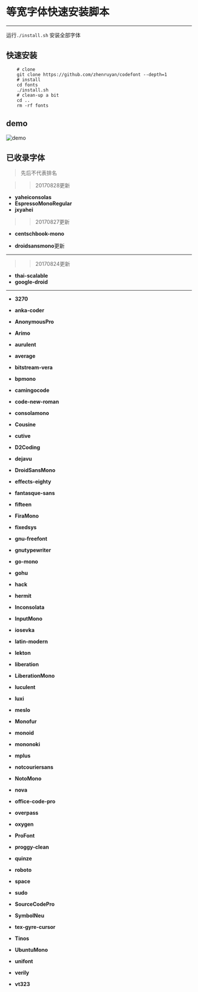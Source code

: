 等宽字体快速安装脚本
===============

------------

运行``./install.sh`` 安装全部字体



快速安装
------------------

```
    # clone
    git clone https://github.com/zhenruyan/codefont --depth=1
    # install
    cd fonts
    ./install.sh
    # clean-up a bit
    cd ..
    rm -rf fonts

```

##   demo
![demo](https://raw.githubusercontent.com/zhenruyan/codefont/master/demo.png)


##   已收录字体

>先后不代表排名

>>20170828更新

*  **yaheiconsolas**
*  **EspressoMonoRegular**
*  **jxyahei**


>>20170827更新

*  **centschbook-mono**

*  **droidsansmono**更新




-------------------
>>20170824更新

*   **thai-scalable**
*   **google-droid**

-----------------------------

*   **3270**    

*   **anka-coder**   

*   **AnonymousPro**

*   **Arimo**

*   **aurulent**

*   **average**

*   **bitstream-vera**

*   **bpmono**

*   **camingocode**

*   **code-new-roman**

*   **consolamono**

*   **Cousine**

*   **cutive**

*   **D2Coding**

*   **dejavu**

*   **DroidSansMono**

*   **effects-eighty**

*   **fantasque-sans**

*   **fifteen**

*   **FiraMono**

*   **fixedsys**

*   **gnu-freefont**

*   **gnutypewriter**

*   **go-mono**

*   **gohu**

*   **hack**

*   **hermit**

*   **Inconsolata**

*   **InputMono**

*   **iosevka**

*   **latin-modern**

*   **lekton**

*   **liberation**

*   **LiberationMono**

*   **luculent**

*   **luxi**

*   **meslo**

*   **Monofur**

*   **monoid**

*   **mononoki**

*   **mplus**

*   **notcouriersans**

*   **NotoMono**

*   **nova**

*   **office-code-pro**

*   **overpass**

*   **oxygen**

*   **ProFont**

*   **proggy-clean**

*   **quinze**

*   **roboto**

*   **space**

*   **sudo**

*   **SourceCodePro**

*   **SymbolNeu**

*   **tex-gyre-cursor**

*   **Tinos**

*   **UbuntuMono**

*   **unifont**

*   **verily**

*   **vt323**



